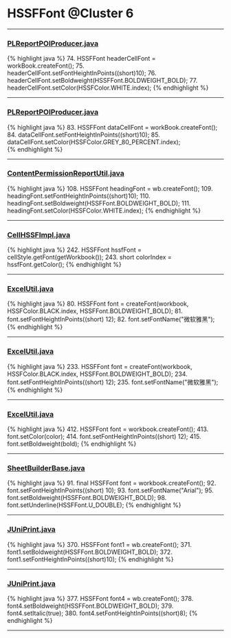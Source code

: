 # HSSFFont @Cluster 6

***

### [PLReportPOIProducer.java](https://searchcode.com/codesearch/view/43507470/)
{% highlight java %}
74. HSSFFont headerCellFont = workBook.createFont();
75. headerCellFont.setFontHeightInPoints((short)10);
76. headerCellFont.setBoldweight(HSSFFont.BOLDWEIGHT_BOLD);
77. headerCellFont.setColor(HSSFColor.WHITE.index);
{% endhighlight %}

***

### [PLReportPOIProducer.java](https://searchcode.com/codesearch/view/43507470/)
{% highlight java %}
83. HSSFFont dataCellFont = workBook.createFont();
84. dataCellFont.setFontHeightInPoints((short)10);
85. dataCellFont.setColor(HSSFColor.GREY_80_PERCENT.index);  
{% endhighlight %}

***

### [ContentPermissionReportUtil.java](https://searchcode.com/codesearch/view/43507489/)
{% highlight java %}
108. HSSFFont headingFont = wb.createFont();
109. headingFont.setFontHeightInPoints((short)10);
110. headingFont.setBoldweight(HSSFFont.BOLDWEIGHT_BOLD);
111. headingFont.setColor(HSSFColor.WHITE.index);
{% endhighlight %}

***

### [CellHSSFImpl.java](https://searchcode.com/codesearch/view/72854667/)
{% highlight java %}
242. HSSFFont hssfFont = cellStyle.getFont(getWorkbook());
243. short colorIndex = hssfFont.getColor();
{% endhighlight %}

***

### [ExcelUtil.java](https://searchcode.com/codesearch/view/73315299/)
{% highlight java %}
80. HSSFFont font = createFont(workbook, HSSFColor.BLACK.index, HSSFFont.BOLDWEIGHT_BOLD);
81. font.setFontHeightInPoints((short) 12);
82. font.setFontName("微软雅黑");
{% endhighlight %}

***

### [ExcelUtil.java](https://searchcode.com/codesearch/view/73315299/)
{% highlight java %}
233. HSSFFont font = createFont(workbook, HSSFColor.BLACK.index, HSSFFont.BOLDWEIGHT_BOLD);
234. font.setFontHeightInPoints((short) 12);
235. font.setFontName("微软雅黑");
{% endhighlight %}

***

### [ExcelUtil.java](https://searchcode.com/codesearch/view/73315299/)
{% highlight java %}
412. HSSFFont font = workbook.createFont();
413. font.setColor(color);
414. font.setFontHeightInPoints((short) 12);
415. font.setBoldweight(bold);
{% endhighlight %}

***

### [SheetBuilderBase.java](https://searchcode.com/codesearch/view/112311786/)
{% highlight java %}
91. final HSSFFont font = workbook.createFont();
92. font.setFontHeightInPoints((short) 10);
93. font.setFontName("Arial");
95.   font.setBoldweight(HSSFFont.BOLDWEIGHT_BOLD);
98.   font.setUnderline(HSSFFont.U_DOUBLE);
{% endhighlight %}

***

### [JUniPrint.java](https://searchcode.com/codesearch/view/60212057/)
{% highlight java %}
370. HSSFFont font1 = wb.createFont();
371. font1.setBoldweight(HSSFFont.BOLDWEIGHT_BOLD);
372. font1.setFontHeightInPoints((short)10);
{% endhighlight %}

***

### [JUniPrint.java](https://searchcode.com/codesearch/view/60212057/)
{% highlight java %}
377. HSSFFont font4 = wb.createFont();
378. font4.setBoldweight(HSSFFont.BOLDWEIGHT_BOLD);
379. font4.setItalic(true);
380. font4.setFontHeightInPoints((short)8);
{% endhighlight %}

***

